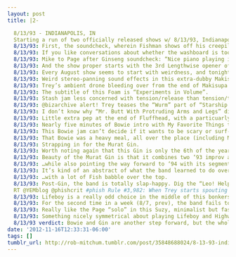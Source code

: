 ```yaml
---
layout: post
title: |2-

  8/13/93 - INDIANAPOLIS, IN
  Starting a run of two officially released shows w/ 8/13/93, Indianapolis, IN, Murat Theatre. Thanks for the SBD on this one,@shapsio.
  8/13/93: First, the soundcheck, wherein Fishman shows off his creepily accurate Jim Morrison impression on Love Me Two Times.
  8/13/93: If you like conversations about whether the washboard is too loud in the mix, this soundcheck is a MUST-LISTEN.
  8/13/93: Mike to Page after Ginseng soundcheck: “Nice piano playing in there, it sounds really good.” #teambuilding
  8/13/93: And the show proper starts with the 3rd Lengthwise opener of the year, though maybe the only one with music behind it? Neat.
  8/13/93: Every August show seems to start with weirdness, and tonight it’s a Llama with a short, sparse breakdown and a surprise Makisupa.
  8/13/93: Weird stereo-panning sound effects in this extra-dubby Makisupa sound great on the SBD. Wonder if it was even noticeable live.
  8/13/93: Trey’s ambient drone bleeding over from the end of Makisupa to the start of Foam is <kisses fingers>.
  8/13/93: The subtitle of this Foam is “Experiments in Volume”.
  8/13/93: Stash jam less concerned with tension/release than tension/tensioner. Haunted arcade noises, Middle Eastern basslines, splashes.
  8/13/93: @bizarchive alert! Trey teases the “Wurm” part of “Starship Trooper” on the acoustic at the end of Stash, 11:54 on the SBD.
  8/13/93: I don’t know why “Mr. Butt With Protruding Arms and Legs” didn’t catch on as a recurring Fish nickname.
  8/13/93: Little extra pep at the end of Fluffhead, with a particuarly fiery Trey solo and an extended cooldown.
  8/13/93: Nearly five minutes of Bowie intro with My Favorite Things tease, harmonics duel, and general spookiness. Happy belated Halloween.
  8/13/93: This Bowie jam can’t decide if it wants to be scary or surf-rock. So it’s both. And that’s kind of awesome.
  8/13/93: That Bowie was a heavy meal, all over the place (including Mango and Magilla) in 20 minutes. Interesting contrast w/ the Gin.
  8/13/93: Strapping in for the Murat Gin.
  8/13/93: Worth noting again that this Gin is only the 6th of the year. Strange that a watershed moment would happen in a rarely played tune.
  8/13/93: Beauty of the Murat Gin is that it combines two ‘93 improv advances, the 2/20 Mike’s teasefest and the 4/21 Melt full-band peak…
  8/13/93: …while also pointing the way forward to ‘94 with its segmented, ADD style of quickly exploring multiple themes and switching.
  8/13/93: It’s kind of an abstract of what the band learned to do over the course of 1993, boiled down to 15 minutes.
  8/13/93: …with a lot of Fish babble over the top.
  8/13/93: Post-Gin, the band is totally slap-happy. Dig the “Leo! Help me!” in Ya Mar, and megaphone Trey backing vox for Mike’s.
  RT @YEMblog @phishcrit #phish Rule #3,982: When Trey starts spouting shit during the intro to Mike’s good things happen
  8/13/93: Lifeboy is a really odd choice in the middle of this bonkers set, but I guess everyone needed a deep breath/bathroom break.
  8/13/93: For the second time in a week (8/7, prev), the band fails to formally close out a Mike’s Groove. Unless you count the Gin teases.
  8/13/93: Really like the Page “solo” in this Suzy, minimalist but fast, with Trey funk comps around the edges.
  8/13/93: Something nicely symmetrical about playing Lifeboy and Highway to Hell in the same show.
  8/13/93 verdict: Bowie and Gin are another step forward, but the whole show is loose, creative, and packed full of detail. Exhausting!
date: '2012-11-16T12:33:31-06:00'
tags: []
tumblr_url: http://rob-mitchum.tumblr.com/post/35848688024/8-13-93-indianapolis-in-starting-a-run-of-two
---
```

